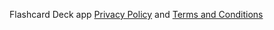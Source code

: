 Flashcard Deck app [Privacy Policy](./docs/PrivacyPolicy.md) and [Terms and Conditions](./docs/TermsAndConditions.md)
